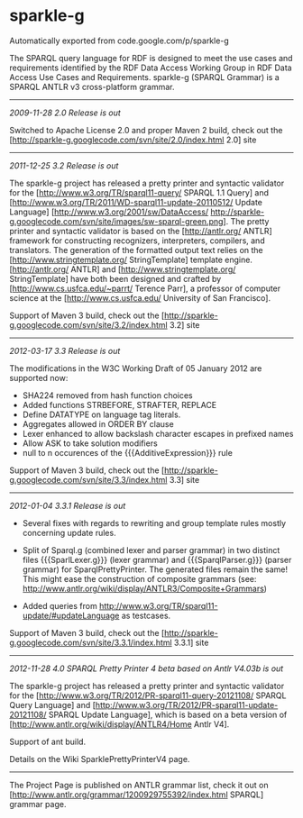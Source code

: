 # sparkle-g
Automatically exported from code.google.com/p/sparkle-g

The SPARQL query language for RDF is designed to meet the use cases and requirements identified by the RDF Data Access Working Group in RDF Data Access Use Cases and Requirements.
sparkle-g (SPARQL Grammar) is a SPARQL ANTLR v3 cross-platform grammar.

----

*2009-11-28 2.0 Release is out*

Switched to Apache License 2.0 and proper Maven 2 build, check out the [http://sparkle-g.googlecode.com/svn/site/2.0/index.html 2.0] site

----

*2011-12-25 3.2 Release is out*

The sparkle-g project has released a pretty printer and syntactic validator for the [http://www.w3.org/TR/sparql11-query/ SPARQL 1.1 Query] and 
[http://www.w3.org/TR/2011/WD-sparql11-update-20110512/ Update Language] [http://www.w3.org/2001/sw/DataAccess/ http://sparkle-g.googlecode.com/svn/site/images/sw-sparql-green.png]. The pretty printer and syntactic validator is based on the [http://antlr.org/ ANTLR] framework for constructing recognizers, interpreters, compilers, and translators. The generation of the formatted output text relies on the [http://www.stringtemplate.org/ StringTemplate] template engine. [http://antlr.org/ ANTLR] and 
[http://www.stringtemplate.org/ StringTemplate] have both been designed and crafted by [http://www.cs.usfca.edu/~parrt/ Terence Parr], a professor of computer science at the [http://www.cs.usfca.edu/ University of San Francisco].

Support of Maven 3 build, check out the [http://sparkle-g.googlecode.com/svn/site/3.2/index.html 3.2] site

----

*2012-03-17 3.3 Release is out*

The modifications in the W3C Working Draft of 05 January 2012 are supported now:
 * SHA224 removed from hash function choices
 * Added functions STRBEFORE, STRAFTER, REPLACE
 * Define DATATYPE on language tag literals.
 * Aggregates allowed in ORDER BY clause
 * Lexer enhanced to allow backslash character escapes in prefixed names
 * Allow ASK to take solution modifiers
 * null to n occurences of the {{{AdditiveExpression}}} rule 

Support of Maven 3 build, check out the [http://sparkle-g.googlecode.com/svn/site/3.3/index.html 3.3] site

----

*2012-01-04 3.3.1 Release is out*

 * Several fixes with regards to rewriting and group template rules mostly concerning update rules.

 * Split of Sparql.g (combined lexer and parser grammar) in two distinct files {{{SparlLexer.g}}} (lexer grammar) and {{{SparqlParser.g}}} (parser grammar) for SparqlPrettyPrinter. The generated files remain the same! This might ease the construction of composite grammars (see: http://www.antlr.org/wiki/display/ANTLR3/Composite+Grammars)

 * Added queries from http://www.w3.org/TR/sparql11-update/#updateLanguage as testcases.

Support of Maven 3 build, check out the [http://sparkle-g.googlecode.com/svn/site/3.3.1/index.html 3.3.1] site

----

*2012-11-28 4.0 SPARQL Pretty Printer 4 beta based on Antlr V4.03b is out*

The sparkle-g project has released a pretty printer and syntactic validator for the [http://www.w3.org/TR/2012/PR-sparql11-query-20121108/ SPARQL Query Language] and 
[http://www.w3.org/TR/2012/PR-sparql11-update-20121108/ SPARQL Update Language], which is based on a beta version of [http://www.antlr.org/wiki/display/ANTLR4/Home Antlr V4].

Support of ant build.

Details on the Wiki SparklePrettyPrinterV4 page.

----

The Project Page is published on ANTLR grammar list, check it out on [http://www.antlr.org/grammar/1200929755392/index.html SPARQL] grammar page.
